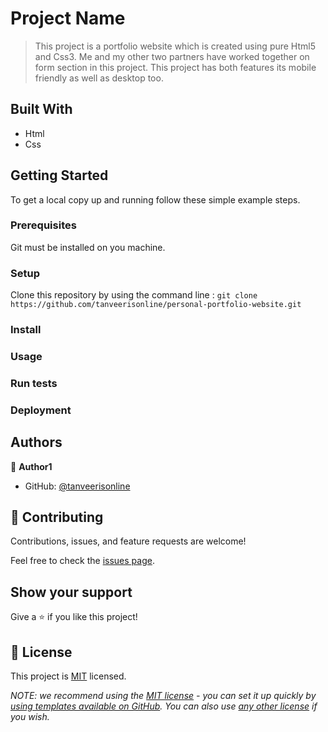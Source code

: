 # Project Name

> This project is a portfolio website which is created using pure Html5 and Css3.
> Me and my other two partners have worked together on form section in this project.
> This project has both features its mobile friendly as well as desktop too.

## Built With

- Html
- Css

## Getting Started

To get a local copy up and running follow these simple example steps.

### Prerequisites

Git must be installed on you machine.

### Setup

Clone this repository by using the command line :
`git clone https://github.com/tanveerisonline/personal-portfolio-website.git`

### Install

### Usage

### Run tests

### Deployment

## Authors

👤 **Author1**

- GitHub: [@tanveerisonline](https://github.com/tanveerisonline)

## 🤝 Contributing

Contributions, issues, and feature requests are welcome!

Feel free to check the [issues page](../../issues/).

## Show your support

Give a ⭐️ if you like this project!

## 📝 License

This project is [MIT](./LICENSE) licensed.

_NOTE: we recommend using the [MIT license](https://choosealicense.com/licenses/mit/) - you can set it up quickly by [using templates available on GitHub](https://docs.github.com/en/communities/setting-up-your-project-for-healthy-contributions/adding-a-license-to-a-repository). You can also use [any other license](https://choosealicense.com/licenses/) if you wish._
